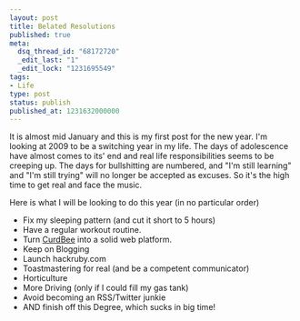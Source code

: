 ```yaml
---
layout: post
title: Belated Resolutions
published: true
meta:
  dsq_thread_id: "68172720"
  _edit_last: "1"
  _edit_lock: "1231695549"
tags:
- Life
type: post
status: publish
published_at: 1231632000000
---
```

It is almost mid January and this is my first post for the new year. I'm looking at 2009 to be a switching year in my life. The days of adolescence have almost comes to its' end and real life responsibilities seems to be creeping up. The days for bullshitting are numbered, and "I'm still learning" and "I'm still trying" will no longer be accepted as excuses. So it's the high time to get real and face the music.

Here is what I will be looking to do this year (in no particular order)
<ul>
	<li>Fix my sleeping pattern (and cut it short to 5 hours)</li>
	<li>Have a regular workout routine.</li>
	<li>Turn <a href="http://curdbee.com">CurdBee</a> into a solid web platform.</li>
	<li>Keep on Blogging</li>
	<li>Launch hackruby.com</li>
	<li>Toastmastering for real (and be a competent communicator)</li>
	<li>Horticulture</li>
	<li>More Driving (only if I could fill my gas tank)</li>
	<li>Avoid becoming an RSS/Twitter junkie</li>
	<li>AND finish off this Degree, which sucks in big time!</li>
</ul>
